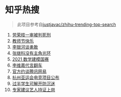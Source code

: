 # 知乎热搜

> 此项目参考自[justjavac/zhihu-trending-top-search](https://github.com/justjavac/zhihu-trending-top-search/blob/main/utils.ts)

<!-- BEGIN -->
  <!-- 最后更新时间:Fri Sep 10 2021 08:12:10 GMT+0000 (Coordinated Universal Time) -->
  1. [劳荣枝一审被判死刑](https://www.zhihu.com/search?q=劳荣枝)
1. [教师节快乐](https://www.zhihu.com/search?q=教师节)
1. [李银河谈勇敢](https://www.zhihu.com/search?q=李银河)
1. [张继科没有主角光环](https://www.zhihu.com/search?q=张继科)
1. [2021 数学建模国赛](https://www.zhihu.com/search?q=数学建模国赛)
1. [李维嘉代言翻车](https://www.zhihu.com/search?q=李维嘉)
1. [官方约谈腾讯网易](https://www.zhihu.com/search?q=腾讯网易)
1. [杭州亚运会电竞项目公布](https://www.zhihu.com/search?q=亚运会)
1. [过半学生可解开防沉迷](https://www.zhihu.com/search?q=防沉迷)
1. [专家建议艺人持证上岗](https://www.zhihu.com/search?q=艺人持证上岗)
  <!-- END -->